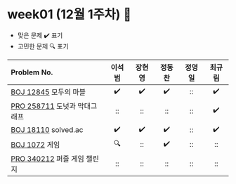 
# week01 (12월 1주차) :pencil:

- 맞은 문제 :heavy_check_mark: 표기
- 고민한 문제 :mag: 표기


|Problem No.|이석범|장현영|정동찬|정영일|최규림|
|:-------------------------|:-----:|:-----:|:-----:|:-----:|:-----:|
|[BOJ 12845](https://www.acmicpc.net/problem/12845) 모두의 마블|:heavy_check_mark:|:heavy_check_mark:|:heavy_check_mark:|::|:heavy_check_mark:|
|[PRO 258711](https://school.programmers.co.kr/learn/courses/30/lessons/258711) 도넛과 막대그래프|::|::|::|::|:heavy_check_mark:|
|[BOJ 18110](https://www.acmicpc.net/problem/18110) solved.ac|:heavy_check_mark:|:heavy_check_mark:|:heavy_check_mark:|::|:heavy_check_mark:|
|[BOJ 1072](https://www.acmicpc.net/problem/1072) 게임|:mag:|::|:heavy_check_mark:|::|::|
|[PRO 340212](https://school.programmers.co.kr/learn/courses/30/lessons/340212) 퍼즐 게임 챌린지|::|::|::|::|::|
